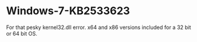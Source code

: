 # Windows-7-KB2533623
For that pesky kernel32.dll error. x64 and x86 versions included for a 32 bit or 64 bit OS.
